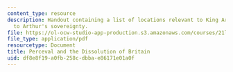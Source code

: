 ```yaml
---
content_type: resource
description: Handout containing a list of locations relevant to King Arthur and challengers
  to Arthur's sovereignty.
file: https://ol-ocw-studio-app-production.s3.amazonaws.com/courses/21l-707-arthurian-literature-and-celtic-colonization-spring-2005/df8e8f19a0fb258cdbbae86171e01a0f_17_per_diss_brit.pdf
file_type: application/pdf
resourcetype: Document
title: Perceval and the Dissolution of Britain
uid: df8e8f19-a0fb-258c-dbba-e86171e01a0f
---
```

